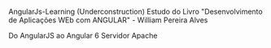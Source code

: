AngularJs-Learning (Underconstruction)
Estudo do Livro "Desenvolvimento de Aplicações WEb com ANGULAR" - William Pereira Alves

Do AngularJS ao Angular 6
Servidor Apache